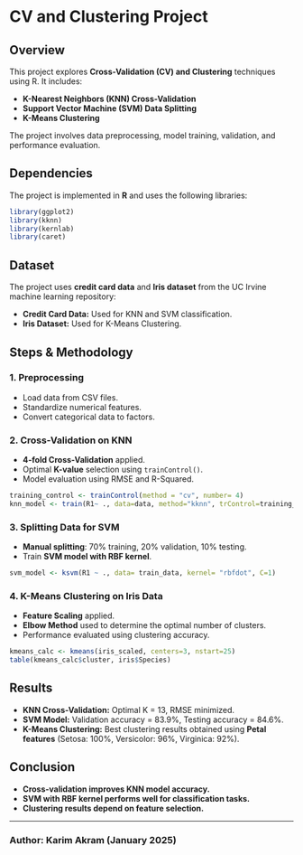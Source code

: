 # CV and Clustering Project

## Overview
This project explores **Cross-Validation (CV) and Clustering** techniques using R. It includes:
- **K-Nearest Neighbors (KNN) Cross-Validation**
- **Support Vector Machine (SVM) Data Splitting**
- **K-Means Clustering**

The project involves data preprocessing, model training, validation, and performance evaluation.

## Dependencies
The project is implemented in **R** and uses the following libraries:
```r
library(ggplot2)
library(kknn)
library(kernlab)
library(caret)
```

## Dataset
The project uses **credit card data** and **Iris dataset** from the UC Irvine machine learning repository:
- **Credit Card Data:** Used for KNN and SVM classification.
- **Iris Dataset:** Used for K-Means Clustering.

## Steps & Methodology
### 1. **Preprocessing**
- Load data from CSV files.
- Standardize numerical features.
- Convert categorical data to factors.

### 2. **Cross-Validation on KNN**
- **4-fold Cross-Validation** applied.
- Optimal **K-value** selection using `trainControl()`.
- Model evaluation using RMSE and R-Squared.

```r
training_control <- trainControl(method = "cv", number= 4)
knn_model <- train(R1~ ., data=data, method="kknn", trControl=training_control, tuneLength=5)
```

### 3. **Splitting Data for SVM**
- **Manual splitting**: 70% training, 20% validation, 10% testing.
- Train **SVM model with RBF kernel**.

```r
svm_model <- ksvm(R1 ~ ., data= train_data, kernel= "rbfdot", C=1)
```

### 4. **K-Means Clustering on Iris Data**
- **Feature Scaling** applied.
- **Elbow Method** used to determine the optimal number of clusters.
- Performance evaluated using clustering accuracy.

```r
kmeans_calc <- kmeans(iris_scaled, centers=3, nstart=25)
table(kmeans_calc$cluster, iris$Species)
```

## Results
- **KNN Cross-Validation:** Optimal K = 13, RMSE minimized.
- **SVM Model:** Validation accuracy = 83.9%, Testing accuracy = 84.6%.
- **K-Means Clustering:** Best clustering results obtained using **Petal features** (Setosa: 100%, Versicolor: 96%, Virginica: 92%).

## Conclusion
- **Cross-validation improves KNN model accuracy.**
- **SVM with RBF kernel performs well for classification tasks.**
- **Clustering results depend on feature selection.**



---

### Author: **Karim Akram** (January 2025)

